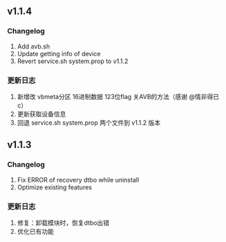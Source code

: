 ## v1.1.4
### Changelog
1. Add avb.sh
2. Update getting info of device
3. Revert service.sh system.prop to v1.1.2

### 更新日志
1. 新增改 vbmeta分区 16进制数据 123位flag 关AVB的方法（感谢 @情非得已c）
2. 更新获取设备信息
3. 回退 service.sh system.prop 两个文件到 v1.1.2 版本


## v1.1.3
### Changelog
1. Fix ERROR of recovery dtbo while uninstall
2. Optimize existing features

### 更新日志
1. 修复：卸载模块时，恢复dtbo出错
2. 优化已有功能

